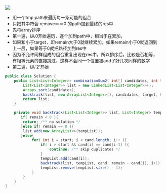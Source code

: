 

![](http://upload-images.jianshu.io/upload_images/1667471-71a19a64d3062269.png?imageMogr2/auto-orient/strip%7CimageView2/2/w/1240)

- 用一个tmp path来遍历每一条可能的组合
- 只把其中符合 remove＝＝0 的path加到最终的res中
- 先将array排序
- 第一遍，i从0开始遍历，逐个加到path中，相当于在累加，
- 如果和小于target，即remain大于0就继续累加，如果remain小于0就返回到上一层，如果等于0就把路径加到res中
- 因为不允许同样组成的组合重复出现在res中，所以排序后，比较是否相等，有相等元素的直接跳过，这样不会同一个位置被add了好几次同样的数字
- 第二遍，i从‘2’开始

```java
public class Solution {
	public List<List<Integer>> combinationSum2( int[] candidates, int target ){
   		List<List<Integer>> list = new LinkedList<List<Integer>>();
   		Arrays.sort(candidates);
   		backtrack(list, new ArrayList<Integer>(), candidates, target, 0);
   		return list;
	}

	private void backtrack(List<List<Integer>> list, List<Integer> tempList, int[] cand, int remain, int start){
	   if( remain < 0 ){
	   	return; /** no solution */
	   }else if( remain == 0 ){
	   	list.add(new ArrayList<>(tempList));
	   }else{
      		for( int i = start; i < cand.length; i++ ){
         		if( i > start && cand[i] == cand[i-1] ){
         			continue; /** skip duplicates */
         		}
         		tempList.add(cand[i]);
         		backtrack(list, tempList, cand, remain - cand[i], i+1);
         		tempList.remove(tempList.size() - 1);
      		}
   		}
	}
}
```
